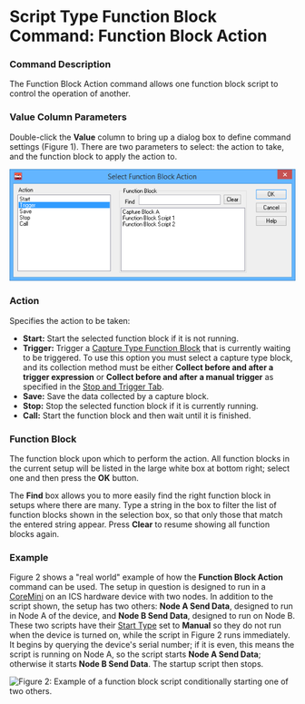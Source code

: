 # Script Type Function Block Command: Function Block Action

### Command Description

The Function Block Action command allows one function block script to control the operation of another.

### Value Column Parameters

Double-click the **Value** column to bring up a dialog box to define command settings (Figure 1). There are two parameters to select: the action to take, and the function block to apply the action to.

![Figure 1: Dialog box for the Function Block Action function block script command.](../../../../../.gitbook/assets/spyFBFBA1.gif)

### Action

Specifies the action to be taken:

* **Start:** Start the selected function block if it is not running.
* **Trigger:** Trigger a [Capture Type Function Block](../capture-type-function-block/) that is currently waiting to be triggered. To use this option you must select a capture type block, and its collection method must be either **Collect before and after a trigger expression** or **Collect before and after a manual trigger** as specified in the [Stop and Trigger Tab](../capture-type-function-block/capture-type-function-block-stop-and-trigger-tab.md).
* **Save:** Save the data collected by a capture block.
* **Stop:** Stop the selected function block if it is currently running.
* **Call:** Start the function block and then wait until it is finished.

### Function Block

The function block upon which to perform the action. All function blocks in the current setup will be listed in the large white box at bottom right; select one and then press the **OK** button.

The **Find** box allows you to more easily find the right function block in setups where there are many. Type a string in the box to filter the list of function blocks shown in the selection box, so that only those that match the entered string appear. Press **Clear** to resume showing all function blocks again.

### Example

Figure 2 shows a "real world" example of how the **Function Block Action** command can be used. The setup in question is designed to run in a [CoreMini](../../../../main-menu-tools/utilities-coremini-console/) on an ICS hardware device with two nodes. In addition to the script shown, the setup has two others: **Node A Send Data**, designed to run in Node A of the device, and **Node B Send Data**, designed to run on Node B. These two scripts have their [Start Type](../../function-block-start-tab.md) set to **Manual** so they do not run when the device is turned on, while the script in Figure 2 runs immediately. It begins by querying the device's serial number; if it is even, this means the script is running on Node A, so the script starts **Node A Send Data**; otherwise it starts **Node B Send Data**. The startup script then stops.

![Figure 2: Example of a function block script conditionally starting one of two others.](../../../../../.gitbook/assets/function\_block\_action\_example.gif)
